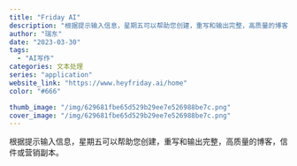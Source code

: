 ```yaml
---
title: "Friday AI"
description: "根据提示输入信息，星期五可以帮助您创建，重写和输出完整，高质量的博客，信件或营销副本。"
author: "瑞东"
date: "2023-03-30"
tags:
  - "AI写作"
categories: 文本处理
series: "application"
website_link: "https://www.heyfriday.ai/home"
color: "#666"

thumb_image: "/img/629681fbe65d529b29ee7e526988be7c.png"
cover_image: "/img/629681fbe65d529b29ee7e526988be7c.png"
---
```


根据提示输入信息，星期五可以帮助您创建，重写和输出完整，高质量的博客，信件或营销副本。